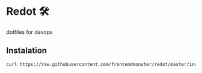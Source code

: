 # Redot 🛠

dotfiles for devops

## Instalation

```bash
curl https://raw.githubusercontent.com/frontendmonster/redot/master/install_script.sh | bash
```
